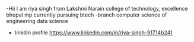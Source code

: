 -Hii I am riya singh from Lakshmi Narain college of technology, excellence bhopal mp  currently pursuing btech
-branch computer science of engineering data science 
- linkdin profile
https://www.linkedin.com/in/riya-singh-91714b241
